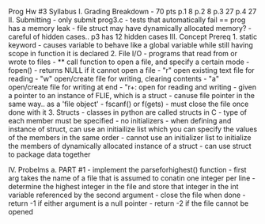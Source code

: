 Prog Hw #3 Syllabus
I. Grading Breakdown
    - 70 pts
        p.1 8
        p.2 8
        p.3 27
        p.4 27
II. Submitting
    - only submit prog3.c
    - tests that automatically fail == prog has a memory leak
        - file struct may have dynamically allocated memory?
    - careful of hidden cases.. p3 has 12 hidden cases
III. Concept Prereq
    1. static keyword
        - causes variable to behave like a global variable while still having scope in function it is declared
    2. File I/O
        - programs that read from or wrote to files 
        - ** call function to open a file, and specify a certain mode
        - fopen()
            - returns NULL if it cannot open a file
            - "r" open existing text file for reading
            - "w" open/create file for writing, clearing contents
            - "a" open/create file for writing at end
            - "r+: open for reading and writing
        - given a pointer to an instance of FLIE, which is a struct
            - canuse file pointer in the same way.. as a 'file object' 
            - fscanf() or f(gets)
        - must close the file once done with it
    3. Structs
        - classes in python are called structs in C
        - type of each member must be specified
            - no initializers
        - when defining and instance of struct, can use an initiailize list which you can specify the values of the members in the same order 
            - cannot use an initializer list to initialize the members of dynamically allocated instance of a struct
        - can use struct to package data together

IV. Probelms
    a. PART #1
        - implement the parseforhighest() function 
            - first arg takes the name of a file that is assumed to conatin one integer per line
        - determine the highest integer in the file and store that integer in the int variable referenced by the second argument
        - close the file when done
        - return -1 if either argument is a null pointer
        - return -2 if the file cannot be opened 